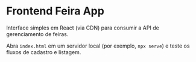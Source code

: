 # Frontend Feira App

Interface simples em React (via CDN) para consumir a API de gerenciamento de feiras.

Abra `index.html` em um servidor local (por exemplo, `npx serve`) e teste os fluxos de cadastro e listagem.
